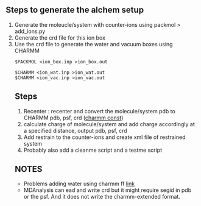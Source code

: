 ## Steps to generate the alchem setup

<ol>
  <li>Generate the moleucle/system with counter-ions using packmol > add_ions.py</li>
  <li>Generate the crd file for this ion box</li>
  <li>Use the crd file to generate the water and vacuum boxes using CHARMM</li>

```
$PACKMOL <ion_box.inp >ion_box.out

$CHARMM <ion_wat.inp >ion_wat.out
$CHARMM <ion_vac.inp >ion_vac.out
```

## Steps
1. Recenter : recenter and convert the molecule/system pdb to CHARMM pdb, psf, crd ([charmm const](https://www.charmm-gui.org/charmmdoc/subst.html))
2. calculate charge of molecule/system and add charge accordingly at a specified distance, output pdb, psf, crd
3. Add restrain to the counter-ions and create xml file of restrained system
4. Probably also add a cleanme script and a testme script


## NOTES
- Problems adding water using charmm ff  [link](https://github.com/openmm/openmm/issues/3566)
- MDAnalysis can ead and write crd but it might require segid in pdb or the psf. And it does not write the charmm-extended format.

